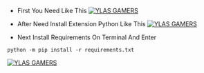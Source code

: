 - First You Need Like This
[![YLAS GAMERS](https://img001.prntscr.com/file/img001/0ZpQlA7UQBC3-rhiTXHerQ.png)](https://github.com/ylasgamers/tonlama)

- After Need Install Extension Python Like This
[![YLAS GAMERS](https://img001.prntscr.com/file/img001/tjRxiDmZSpCQB4qoBPZO8A.png)](https://github.com/ylasgamers/tonlama)

- Next Install Requirements On Terminal And Enter
```
python -m pip install -r requirements.txt
```
[![YLAS GAMERS](https://img001.prntscr.com/file/img001/gIaz5LBHSkS7esvxY4Lpqw.png)](https://github.com/ylasgamers/tonlama)
